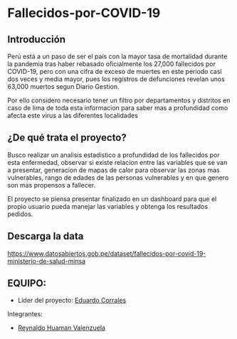 # Fallecidos-por-COVID-19
## Introducción

Perú está a un paso de ser el país con la mayor tasa de mortalidad durante la pandemia tras haber rebasado oficialmente los 27,000 fallecidos por COVID-19, pero con una cifra de exceso de muertes en este periodo casi dos veces y media mayor, pues los registros de defunciones revelan unos 63,000 muertos segun Diario Gestion.

Por ello considero necesario tener un filtro por departamentos y distritos en caso de lima de toda esta informacion para saber mas a profundidad como afecta este virus a las diferentes localidades

## ¿De qué trata el proyecto?

Busco realizar un analisis estadistico a profundidad de los fallecidos por esta enfermedad, observar si existe relacion entre las variables que se van a presentar, generacion de mapas de calor para observar las zonas mas vulnerables, rango de edades de las personas vulnerables y en que genero son mas propensos a fallecer.

El proyecto se piensa presentar finalizado en un dashboard para que el propio usuario pueda manejar las variables y obtenga los resultados pedidos.

## Descarga la data

https://www.datosabiertos.gob.pe/dataset/fallecidos-por-covid-19-ministerio-de-salud-minsa

## EQUIPO:

* Líder del proyecto: [Eduardo Corrales](https://www.linkedin.com/in/eduardo-corrales-huaman-a5baa91a0/)

Integrantes:
- [Reynaldo Huaman Valenzuela](https://www.linkedin.com/in/reynaldo-huaman-38ab50113/)
